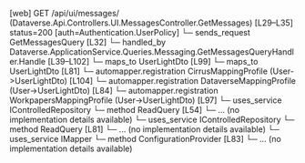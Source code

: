 [web] GET /api/ui/messages/  (Dataverse.Api.Controllers.UI.MessagesController.GetMessages)  [L29–L35] status=200 [auth=Authentication.UserPolicy]
  └─ sends_request GetMessagesQuery [L32]
    └─ handled_by Dataverse.ApplicationService.Queries.Messaging.GetMessagesQueryHandler.Handle [L39–L102]
      └─ maps_to UserLightDto [L99]
      └─ maps_to UserLightDto [L81]
        └─ automapper.registration CirrusMappingProfile (User->UserLightDto) [L104]
        └─ automapper.registration DataverseMappingProfile (User->UserLightDto) [L84]
        └─ automapper.registration WorkpapersMappingProfile (User->UserLightDto) [L97]
      └─ uses_service IControlledRepository<Message>
        └─ method ReadQuery [L54]
          └─ ... (no implementation details available)
      └─ uses_service IControlledRepository<User>
        └─ method ReadQuery [L81]
          └─ ... (no implementation details available)
      └─ uses_service IMapper
        └─ method ConfigurationProvider [L83]
          └─ ... (no implementation details available)

